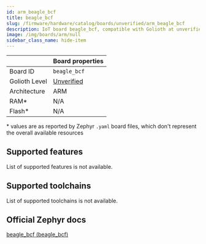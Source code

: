 ```yaml
---
id: arm_beagle_bcf
title: beagle_bcf
slug: /firmware/hardware/catalog/boards/unverified/arm_beagle_bcf
description: IoT board beagle_bcf, compatible with Golioth at unverified level.
image: /img/boards/arm/null
sidebar_class_name: hide-item
---
```


[//]: # (This is an auto-generated file, do not edit! Changes to it will be lost upon re-generation)



|                | Board properties     |
| -------------  | -------------------- |
| Board ID       | `beagle_bcf` |
| Golioth Level  | [Unverified](/firmware/hardware#unverified-boards) |
| Architecture   | ARM |
| RAM*           | N/A |
| Flash*         | N/A |

\* values are as reported by Zephyr `.yaml` board files, which don't represent the overall available resources



## Supported features

List of supported features is not available.

## Supported toolchains

List of supported toolchains is not available.

## Official Zephyr docs

[beagle_bcf (beagle_bcf)](https://docs.zephyrproject.org/latest/boards/arm/beagle_bcf/doc/index.html)
